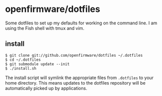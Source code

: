 # openfirmware/dotfiles

Some dotfiles to set up my defaults for working on the command line. I am using the Fish shell with tmux and vim.

## install

```terminal
$ git clone git://github.com/openfirmware/dotfiles ~/.dotfiles
$ cd ~/.dotfiles
$ git submodule update --init
$ ./install.sh
```

The install script will symlink the appropriate files from `.dotfiles` to your home directory. This means updates to the dotfiles repository will be automatically picked up by applications.
